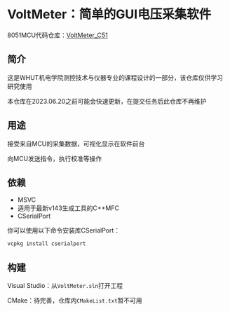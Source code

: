 # VoltMeter：简单的GUI电压采集软件

8051MCU代码仓库：[VoltMeter_C51](https://github.com/SignedWhiskeyXD/VoltMeter_C51)

## 简介

这是WHUT机电学院测控技术与仪器专业的课程设计的一部分，该仓库仅供学习研究使用

本仓库在2023.06.20之前可能会快速更新，在提交任务后此仓库不再维护



## 用途

接受来自MCU的采集数据，可视化显示在软件前台

向MCU发送指令，执行校准等操作



## 依赖

- MSVC
- 适用于最新v143生成工具的C++MFC 
- CSerialPort

你可以使用以下命令安装库CSerialPort：

~~~powershell
vcpkg install cserialport
~~~



## 构建

Visual Studio：从`VoltMeter.sln`打开工程

CMake：待完善，仓库内`CMakeList.txt`暂不可用
